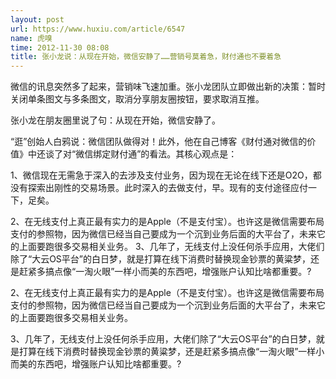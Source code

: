 ```yaml
---
layout: post
url: https://www.huxiu.com/article/6547
name: 虎嗅
time: 2012-11-30 08:08
title: 张小龙说：从现在开始，微信安静了……营销号莫着急，财付通也不要着急
---
```

微信的讯息突然多了起来，营销味飞速加重。张小龙团队立即做出新的决策：暂时关闭单条图文与多条图文，取消分享朋友圈按钮，要求取消互推。

张小龙在朋友圈里说了句：从现在开始，微信安静了。

“逛”创始人白鸦说：微信团队做得对！此外，他在自己博客《财付通对微信的价值》中还谈了对“微信绑定财付通”的看法。其核心观点是：

1、微信现在无需急于深入的去涉及支付业务，因为现在无论在线下还是O2O，都没有探索出刚性的交易场景。此时深入的去做支付，早。现有的支付途径应付一下，足矣。

2、在无线支付上真正最有实力的是Apple（不是支付宝）。也许这是微信需要布局支付的参照物，因为微信已经当自己要成为一个沉到业务后面的大平台了，未来它的上面要跑很多交易相关业务。 3、几年了，无线支付上没任何杀手应用，大佬们除了“大云OS平台”的白日梦，就是打算在线下消费时替换现金钞票的黄粱梦，还是赶紧多搞点像“一淘火眼”一样小而美的东西吧，增强账户认知比啥都重要。?

2、在无线支付上真正最有实力的是Apple（不是支付宝）。也许这是微信需要布局支付的参照物，因为微信已经当自己要成为一个沉到业务后面的大平台了，未来它的上面要跑很多交易相关业务。

3、几年了，无线支付上没任何杀手应用，大佬们除了“大云OS平台”的白日梦，就是打算在线下消费时替换现金钞票的黄粱梦，还是赶紧多搞点像“一淘火眼”一样小而美的东西吧，增强账户认知比啥都重要。?

